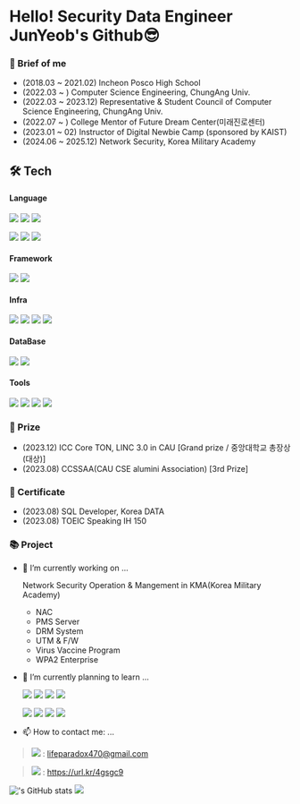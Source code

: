<!--
**dev-0eum/dev-0eum** is a ✨ _special_ ✨ repository because its `README.md` (this file) appears on your GitHub profile.
https://velog.io/@oka1313/Github-%EA%B9%83%ED%97%88%EB%B8%8C-%ED%94%84%EB%A1%9C%ED%95%84-%EA%BE%B8%EB%AF%B8%EA%B8%B0
https://velog.io/@noyohanx/GIT-%ED%94%84%EB%A1%9C%ED%95%84-%ED%99%94%EB%A9%B4-%EA%BE%B8%EB%AF%B8%EA%B8%B0
-->
# Hello! Security Data Engineer JunYeob's Github😎
### 💾 Brief of me
- (2018.03 ~ 2021.02) Incheon Posco High School 
- (2022.03 ~ ) Computer Science Engineering, ChungAng Univ. 
- (2022.03 ~ 2023.12) Representative & Student Council of Computer Science Engineering, ChungAng Univ.
- (2022.07 ~ ) College Mentor of Future Dream Center(미래진로센터)
- (2023.01 ~ 02) Instructor of Digital Newbie Camp (sponsored by KAIST)
- (2024.06 ~ 2025.12) Network Security, Korea Military Academy 


## 🛠 Tech
#### Language
![](https://img.shields.io/badge/Python-3776AB?style=for-the-badge&logo=python&logoColor=white)
![](https://img.shields.io/badge/Java-E34F26?style=for-the-badge&logo=openjdk&logoColor=white) 
![](https://img.shields.io/badge/TypeScript-007ACC?style=for-the-badge&logo=typescript&logoColor=white) 

![](https://img.shields.io/badge/HTML5-E34406?style=for-the-badge&logo=html5&logoColor=white)
![](https://img.shields.io/badge/EC5-F7DF1E?style=for-the-badge&logo=JavaScript&logoColor=white) 
![](https://img.shields.io/badge/Dart-0175C2?style=for-the-badge&logo=dart&logoColor=white)
#### Framework
![](https://img.shields.io/badge/Next.js-000?logo=nextdotjs&logoColor=fff&style=for-the-badge) ![](https://img.shields.io/badge/Flutter-02569B?style=for-the-badge&logo=flutter&logoColor=white)
#### Infra
![](https://img.shields.io/badge/Linux-FCC624?style=for-the-badge&logo=linux&logoColor=black)
![](https://img.shields.io/badge/splunk-%23000000.svg?style=for-the-badge&logo=splunk&logoColor=white)
![](https://img.shields.io/badge/Amazon_AWS-FF9900?style=for-the-badge&logo=amazonaws&logoColor=white)
![](https://img.shields.io/badge/Gradle-02303A.svg?style=for-the-badge&logo=Gradle&logoColor=white)
#### DataBase
![](https://img.shields.io/badge/MySQL-00CCF0?style=for-the-badge&logo=mysql&logoColor=white) ![](https://img.shields.io/badge/MongoDB-4EA94B?style=for-the-badge&logo=mongodb&logoColor=white)
#### Tools
![](https://img.shields.io/badge/GIT-E44C30?style=for-the-badge&logo=git&logoColor=white)
![](https://img.shields.io/badge/GitHub-100000?style=for-the-badge&logo=github&logoColor=white)
![](https://img.shields.io/badge/Notion-F3F3F3?style=for-the-badge&logo=notion&logoColor=black)
![](https://img.shields.io/badge/Colab-F9AB00?style=for-the-badge&logo=googlecolab&color=525252)

### 🏅 Prize
- (2023.12) ICC Core TON, LINC 3.0 in CAU [Grand prize / 중앙대학교 총장상(대상)]
- (2023.08) CCSSAA(CAU CSE alumini Association) [3rd Prize]

### 📜 Certificate
- (2023.08) SQL Developer, Korea DATA
- (2023.08) TOEIC Speaking IH 150

### 📚 Project




- 🔭 I’m currently working on ...

  Network Security Operation & Mangement in KMA(Korea Military Academy)
  - NAC
  - PMS Server
  - DRM System
  - UTM & F/W 
  - Virus Vaccine Program
  - WPA2 Enterprise
  
- 🌱 I’m currently planning to learn ...
  
  ![](https://img.shields.io/badge/PostgreSQL-316192?style=for-the-badge&logo=postgresql&logoColor=white)
  ![](https://img.shields.io/badge/Spring-6DB33F?style=for-the-badge&logo=spring&logoColor=white)
  ![](https://img.shields.io/badge/Django-092E20?style=for-the-badge&logo=django&logoColor=white)
  ![](https://img.shields.io/badge/Flask-000000?style=for-the-badge&logo=flask&logoColor=white)

  ![](https://img.shields.io/badge/Airflow-F3F3F3?style=for-the-badge&logo=Apache%20Airflow&logoColor=white)
  ![](https://img.shields.io/badge/docker-%230db7ed.svg?style=for-the-badge&logo=docker&logoColor=white)
  ![](https://img.shields.io/badge/Prometheus-E6522C?style=for-the-badge&logo=Prometheus&logoColor=white)
  ![](https://img.shields.io/badge/kubernetes-%23326ce5.svg?style=for-the-badge&logo=kubernetes&logoColor=white)



- 📫 How to contact me: ...
> 
> ![](https://img.shields.io/badge/Gmail-D14836?style=for-the-badge&logo=gmail&logoColor=white) 
: lifeparadox470@gmail.com

> ![](https://img.shields.io/badge/LinkedIn-0077B5?style=for-the-badge&logo=linkedin&logoColor=white) : https://url.kr/4gsgc9

<!-- 여기서 테마 변경 문서: https://github.com/anuraghazra/github-readme-stats -->
!['s GitHub stats](https://github-readme-stats.vercel.app/api?username=dev-0eum&show_icons=true&theme=radical)
![](https://github-readme-stats.vercel.app/api/top-langs/?username=dev-0eum&theme=radical)


  <!--

![](https://github-readme-stats.vercel.app/api?username=dev-0eum&theme=blue-green)
  💡
- 👯 I’m looking to collaborate on ...
- 🤔 I’m looking for help with ...
- 💬 Ask me about ...
- 😄 Pronouns: ...
- ⚡ Fun fact: ...
-->


